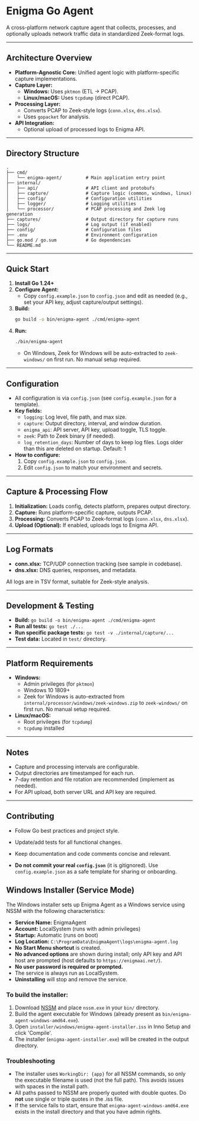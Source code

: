 # Enigma Go Agent

A cross-platform network capture agent that collects, processes, and optionally uploads network traffic data in standardized Zeek-format logs.

---

## Architecture Overview

- **Platform-Agnostic Core:**
  Unified agent logic with platform-specific capture implementations.
- **Capture Layer:**
  - **Windows:** Uses `pktmon` (ETL → PCAP).
  - **Linux/macOS:** Uses `tcpdump` (direct PCAP).
- **Processing Layer:**
  - Converts PCAP to Zeek-style logs (`conn.xlsx`, `dns.xlsx`).
  - Uses `gopacket` for analysis.
- **API Integration:**
  - Optional upload of processed logs to Enigma API.

---

## Directory Structure

```
.
├── cmd/
│   └── enigma-agent/         # Main application entry point
├── internal/
│   ├── api/                  # API client and protobufs
│   ├── capture/              # Capture logic (common, windows, linux)
│   ├── config/               # Configuration utilities
│   ├── logger/               # Logging utilities
│   └── processor/            # PCAP processing and Zeek log generation
├── captures/                 # Output directory for capture runs
├── logs/                     # Log output (if enabled)
├── config/                   # Configuration files
├── .env                      # Environment configuration
├── go.mod / go.sum           # Go dependencies
└── README.md
```

---

## Quick Start

1. **Install Go 1.24+**
2. **Configure Agent:**
   - Copy `config.example.json` to `config.json` and edit as needed (e.g., set your API key, adjust capture/output settings).
3. **Build:**
   ```sh
   go build -o bin/enigma-agent ./cmd/enigma-agent
   ```
4. **Run:**
   ```sh
   ./bin/enigma-agent
   ```
   - On Windows, Zeek for Windows will be auto-extracted to `zeek-windows/` on first run. No manual setup required.

---

## Configuration

- All configuration is via `config.json` (see `config.example.json` for a template).
- **Key fields:**
  - `logging`: Log level, file path, and max size.
  - `capture`: Output directory, interval, and window duration.
  - `enigma_api`: API server, API key, upload toggle, TLS toggle.
  - `zeek`: Path to Zeek binary (if needed).
  - `log_retention_days`: Number of days to keep log files. Logs older than this are deleted on startup. Default: 1
- **How to configure:**
  1. Copy `config.example.json` to `config.json`.
  2. Edit `config.json` to match your environment and secrets.

---

## Capture & Processing Flow

1. **Initialization:**
   Loads config, detects platform, prepares output directory.
2. **Capture:**
   Runs platform-specific capture, outputs PCAP.
3. **Processing:**
   Converts PCAP to Zeek-format logs (`conn.xlsx`, `dns.xlsx`).
4. **Upload (Optional):**
   If enabled, uploads logs to Enigma API.

---

## Log Formats

- **conn.xlsx:**
  TCP/UDP connection tracking (see sample in codebase).
- **dns.xlsx:**
  DNS queries, responses, and metadata.

All logs are in TSV format, suitable for Zeek-style analysis.

---

## Development & Testing

- **Build:**
  `go build -o bin/enigma-agent ./cmd/enigma-agent`
- **Run all tests:**
  `go test ./...`
- **Run specific package tests:**
  `go test -v ./internal/capture/...`
- **Test data:**
  Located in `test/` directory.

---

## Platform Requirements

- **Windows:**
  - Admin privileges (for `pktmon`)
  - Windows 10 1809+
  - Zeek for Windows is auto-extracted from `internal/processor/windows/zeek-windows.zip` to `zeek-windows/` on first run. No manual setup required.
- **Linux/macOS:**
  - Root privileges (for `tcpdump`)
  - `tcpdump` installed

---

## Notes

- Capture and processing intervals are configurable.
- Output directories are timestamped for each run.
- 7-day retention and file rotation are recommended (implement as needed).
- For API upload, both server URL and API key are required.

---

## Contributing

- Follow Go best practices and project style.
- Update/add tests for all functional changes.
- Keep documentation and code comments concise and relevant.

- **Do not commit your real `config.json`** (it is gitignored). Use `config.example.json` as a safe template for sharing or onboarding.

## Windows Installer (Service Mode)

The Windows installer sets up Enigma Agent as a Windows service using NSSM with the following characteristics:

- **Service Name:** EnigmaAgent
- **Account:** LocalSystem (runs with admin privileges)
- **Startup:** Automatic (runs on boot)
- **Log Location:** `C:\ProgramData\EnigmaAgent\logs\enigma-agent.log`
- **No Start Menu shortcut** is created.
- **No advanced options** are shown during install; only API key and API host are prompted (host defaults to `https://enigmaai.net/`).
- **No user password is required or prompted.**
- The service is always run as LocalSystem.
- **Uninstalling** will stop and remove the service.

### To build the installer:

1. Download [NSSM](https://nssm.cc/download) and place `nssm.exe` in your `bin/` directory.
2. Build the agent executable for Windows (already present as `bin/enigma-agent-windows-amd64.exe`).
3. Open `installer/windows/enigma-agent-installer.iss` in Inno Setup and click 'Compile'.
4. The installer (`enigma-agent-installer.exe`) will be created in the output directory.

### Troubleshooting

- The installer uses `WorkingDir: {app}` for all NSSM commands, so only the executable filename is used (not the full path). This avoids issues with spaces in the install path.
- All paths passed to NSSM are properly quoted with double quotes. Do **not** use single or triple quotes in the .iss file.
- If the service fails to start, ensure that `enigma-agent-windows-amd64.exe` exists in the install directory and that you have admin rights.
